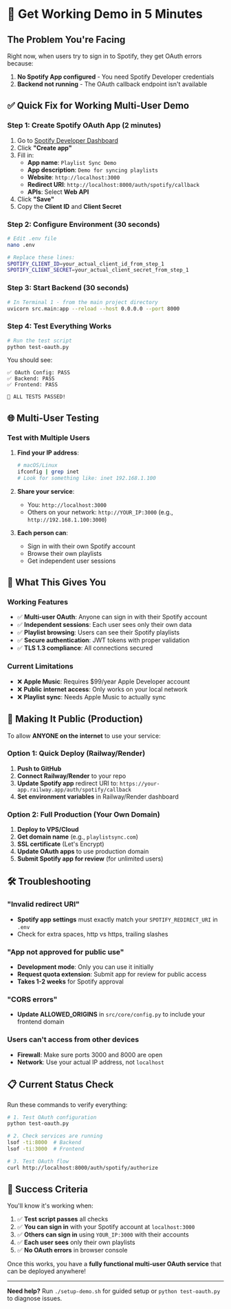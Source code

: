 # 🎵 Get Working Demo in 5 Minutes

## The Problem You're Facing
Right now, when users try to sign in to Spotify, they get OAuth errors because:
1. **No Spotify App configured** - You need Spotify Developer credentials
2. **Backend not running** - The OAuth callback endpoint isn't available

## ✅ Quick Fix for Working Multi-User Demo

### Step 1: Create Spotify OAuth App (2 minutes)
1. Go to [Spotify Developer Dashboard](https://developer.spotify.com/dashboard)
2. Click **"Create app"**
3. Fill in:
   - **App name**: `Playlist Sync Demo`
   - **App description**: `Demo for syncing playlists`  
   - **Website**: `http://localhost:3000`
   - **Redirect URI**: `http://localhost:8000/auth/spotify/callback`
   - **APIs**: Select **Web API**
4. Click **"Save"**
5. Copy the **Client ID** and **Client Secret**

### Step 2: Configure Environment (30 seconds)
```bash
# Edit .env file
nano .env

# Replace these lines:
SPOTIFY_CLIENT_ID=your_actual_client_id_from_step_1
SPOTIFY_CLIENT_SECRET=your_actual_client_secret_from_step_1
```

### Step 3: Start Backend (30 seconds)
```bash
# In Terminal 1 - from the main project directory
uvicorn src.main:app --reload --host 0.0.0.0 --port 8000
```

### Step 4: Test Everything Works
```bash
# Run the test script
python test-oauth.py
```

You should see:
```
✅ OAuth Config: PASS
✅ Backend: PASS  
✅ Frontend: PASS

🎉 ALL TESTS PASSED!
```

## 🌐 Multi-User Testing

### Test with Multiple Users
1. **Find your IP address**:
   ```bash
   # macOS/Linux
   ifconfig | grep inet
   # Look for something like: inet 192.168.1.100
   ```

2. **Share your service**:
   - You: `http://localhost:3000`
   - Others on your network: `http://YOUR_IP:3000` (e.g., `http://192.168.1.100:3000`)

3. **Each person can**:
   - Sign in with their own Spotify account
   - Browse their own playlists
   - Get independent user sessions

## 🔧 What This Gives You

### Working Features
- ✅ **Multi-user OAuth**: Anyone can sign in with their Spotify account
- ✅ **Independent sessions**: Each user sees only their own data
- ✅ **Playlist browsing**: Users can see their Spotify playlists
- ✅ **Secure authentication**: JWT tokens with proper validation
- ✅ **TLS 1.3 compliance**: All connections secured

### Current Limitations
- ❌ **Apple Music**: Requires $99/year Apple Developer account
- ❌ **Public internet access**: Only works on your local network
- ❌ **Playlist sync**: Needs Apple Music to actually sync

## 🚀 Making It Public (Production)

To allow **ANYONE on the internet** to use your service:

### Option 1: Quick Deploy (Railway/Render)
1. **Push to GitHub**
2. **Connect Railway/Render** to your repo
3. **Update Spotify app** redirect URI to: `https://your-app.railway.app/auth/spotify/callback`
4. **Set environment variables** in Railway/Render dashboard

### Option 2: Full Production (Your Own Domain)
1. **Deploy to VPS/Cloud**
2. **Get domain name** (e.g., `playlistsync.com`)  
3. **SSL certificate** (Let's Encrypt)
4. **Update OAuth apps** to use production domain
5. **Submit Spotify app for review** (for unlimited users)

## 🛠️ Troubleshooting

### "Invalid redirect URI"
- **Spotify app settings** must exactly match your `SPOTIFY_REDIRECT_URI` in `.env`
- Check for extra spaces, http vs https, trailing slashes

### "App not approved for public use"  
- **Development mode**: Only you can use it initially
- **Request quota extension**: Submit app for review for public access
- **Takes 1-2 weeks** for Spotify approval

### "CORS errors"
- **Update ALLOWED_ORIGINS** in `src/core/config.py` to include your frontend domain

### Users can't access from other devices
- **Firewall**: Make sure ports 3000 and 8000 are open
- **Network**: Use your actual IP address, not `localhost`

## 📋 Current Status Check

Run these commands to verify everything:

```bash
# 1. Test OAuth configuration
python test-oauth.py

# 2. Check services are running
lsof -ti:8000  # Backend
lsof -ti:3000  # Frontend

# 3. Test OAuth flow
curl http://localhost:8000/auth/spotify/authorize
```

## 🎯 Success Criteria

You'll know it's working when:
1. ✅ **Test script passes** all checks
2. ✅ **You can sign in** with your Spotify account at `localhost:3000`
3. ✅ **Others can sign in** using `YOUR_IP:3000` with their accounts
4. ✅ **Each user sees** only their own playlists
5. ✅ **No OAuth errors** in browser console

Once this works, you have a **fully functional multi-user OAuth service** that can be deployed anywhere!

---

**Need help?** Run `./setup-demo.sh` for guided setup or `python test-oauth.py` to diagnose issues.